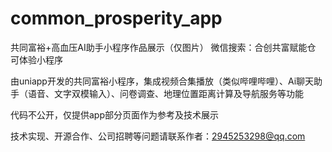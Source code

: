 # common_prosperity_app
共同富裕+高血压AI助手小程序作品展示（仅图片）
微信搜索：合创共富赋能仓 可体验小程序

由uniapp开发的共同富裕小程序，集成视频合集播放（类似哔哩哔哩）、Ai聊天助手（语音、文字双模输入）、问卷调查、地理位置距离计算及导航服务等功能

代码不公开，仅提供app部分页面作为参考及技术展示

技术实现、开源合作、公司招聘等问题请联系作者：2945253298@qq.com
